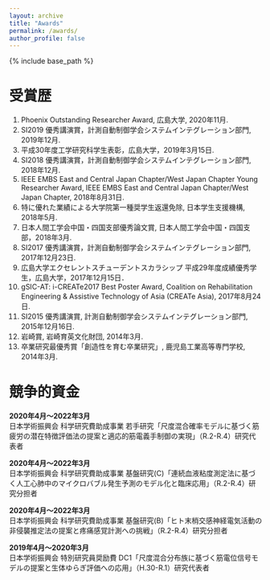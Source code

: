 ```yaml
---
layout: archive
title: "Awards"
permalink: /awards/
author_profile: false
---
```

<!--
[English]({{ "/awards/" | relative_url }}){: .btn .btn--primary}
-->

{% include base_path %}


受賞歴
======
1. Phoenix Outstanding Researcher Award, 広島大学, 2020年11月.
2. SI2019 優秀講演賞，計測自動制御学会システムインテグレーション部門, 2019年12月.
3. 平成30年度工学研究科学生表彰，広島大学，2019年3月15日.
4. SI2018 優秀講演賞，計測自動制御学会システムインテグレーション部門, 2018年12月.
5. IEEE EMBS East and Central Japan Chapter/West Japan Chapter Young Researcher Award, IEEE EMBS East and Central Japan Chapter/West Japan Chapter, 2018年8月31日.
6. 特に優れた業績による大学院第一種奨学生返還免除, 日本学生支援機構, 2018年5月.
7. 日本人間工学会中国・四国支部優秀論文賞, 日本人間工学会中国・四国支部，2018年3月.
8. SI2017 優秀講演賞，計測自動制御学会システムインテグレーション部門, 2017年12月23日.
9. 広島大学エクセレントスチューデントスカラシップ 平成29年度成績優秀学生，広島大学，2017年12月15日．
10. gSIC-AT: i-CREATe2017 Best Poster Award, Coalition on Rehabilitation Engineering & Assistive Technology of Asia (CREATe Asia), 2017年8月24日.
11. SI2015 優秀講演賞, 計測自動制御学会システムインテグレーション部門, 2015年12月16日.
12. 岩崎賞, 岩崎育英文化財団, 2014年3月.
13. 卒業研究最優秀賞「創造性を育む卒業研究」, 鹿児島工業高等専門学校, 2014年3月.



競争的資金
======
**2020年4月〜2022年3月**<br>
日本学術振興会 科学研究費助成事業 若手研究「尺度混合確率モデルに基づく筋疲労の潜在特徴評価法の提案と適応的筋電義手制御の実現」（R.2-R.4）研究代表者

**2020年4月〜2022年3月**<br>
日本学術振興会 科学研究費助成事業 基盤研究(C)「連続血液粘度測定法に基づく人工心肺中のマイクロバブル発生予測のモデル化と臨床応用」（R.2-R.4）研究分担者

**2020年4月〜2022年3月**<br>
日本学術振興会 科学研究費助成事業 基盤研究(B)「ヒト末梢交感神経電気活動の非侵襲推定法の提案と疼痛感覚計測への挑戦」（R.2-R.4）研究分担者

**2019年4月〜2020年3月**<br>
日本学術振興会 特別研究員奨励費 DC1「尺度混合分布族に基づく筋電位信号モデルの提案と生体ゆらぎ評価への応用」（H.30-R.1）研究代表者


